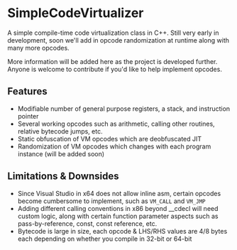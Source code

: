 # SimpleCodeVirtualizer
A simple compile-time code virtualization class in C++. Still very early in development, soon we'll add in opcode randomization at runtime along with many more opcodes.

More information will be added here as the project is developed further. Anyone is welcome to contribute if you'd like to help implement opcodes.

## Features
- Modifiable number of general purpose registers, a stack, and instruction pointer
- Several working opcodes such as arithmetic, calling other routines, relative bytecode jumps, etc.
- Static obfuscation of VM opcodes which are deobfuscated JIT
- Randomization of VM opcodes which changes with each program instance (will be added soon)

## Limitations & Downsides
- Since Visual Studio in x64 does not allow inline asm, certain opcodes become cumbersome to implement, such as `VM_CALL` and `VM_JMP`
- Adding different calling conventions in x86 beyond __cdecl will need custom logic, along with certain function parameter aspects such as pass-by-reference, const, const reference, etc.
- Bytecode is large in size, each opcode & LHS/RHS values are 4/8 bytes each depending on whether you compile in 32-bit or 64-bit
